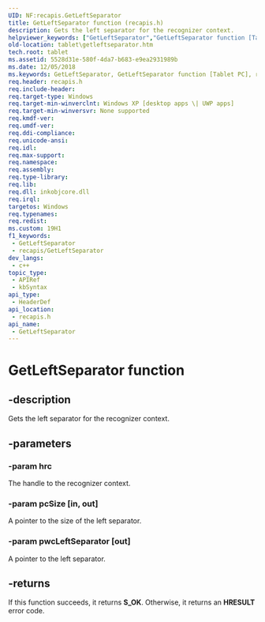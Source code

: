 ```yaml
---
UID: NF:recapis.GetLeftSeparator
title: GetLeftSeparator function (recapis.h)
description: Gets the left separator for the recognizer context.
helpviewer_keywords: ["GetLeftSeparator","GetLeftSeparator function [Tablet PC]","recapis/GetLeftSeparator","tablet.getleftseparator"]
old-location: tablet\getleftseparator.htm
tech.root: tablet
ms.assetid: 5528d31e-580f-4da7-b683-e9ea2931989b
ms.date: 12/05/2018
ms.keywords: GetLeftSeparator, GetLeftSeparator function [Tablet PC], recapis/GetLeftSeparator, tablet.getleftseparator
req.header: recapis.h
req.include-header: 
req.target-type: Windows
req.target-min-winverclnt: Windows XP [desktop apps \| UWP apps]
req.target-min-winversvr: None supported
req.kmdf-ver: 
req.umdf-ver: 
req.ddi-compliance: 
req.unicode-ansi: 
req.idl: 
req.max-support: 
req.namespace: 
req.assembly: 
req.type-library: 
req.lib: 
req.dll: inkobjcore.dll
req.irql: 
targetos: Windows
req.typenames: 
req.redist: 
ms.custom: 19H1
f1_keywords:
 - GetLeftSeparator
 - recapis/GetLeftSeparator
dev_langs:
 - c++
topic_type:
 - APIRef
 - kbSyntax
api_type:
 - HeaderDef
api_location:
 - recapis.h
api_name:
 - GetLeftSeparator
---
```


# GetLeftSeparator function


## -description

Gets the left separator for the recognizer context.

## -parameters

### -param hrc

The handle to the recognizer context.

### -param pcSize [in, out]

A pointer to the size of the left separator.

### -param pwcLeftSeparator [out]

A pointer to the left separator.

## -returns

If this function succeeds, it returns <b>S_OK</b>. Otherwise, it returns an <b>HRESULT</b> error code.

